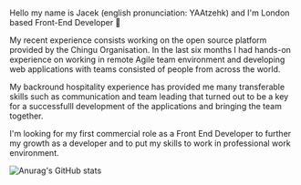 ### 

Hello my name is Jacek (english pronunciation: YAAtzehk) and I'm London based Front-End Developer 👋

My recent experience consists working on the open source platform provided by the Chingu Organisation. In the last six months I had hands-on experience on working in remote Agile team environment and developing web applications with teams consisted of people from across the world. 

My backround hospitality experience has provided me many transferable skills such as communication and team leading that turned out to be a key for a successfulll development of the applications and bringing the team together. 

I'm looking for my first commercial role as a Front End Developer to further my growth as a developer and to put my skills to work in professional work environment.

![Anurag's GitHub stats](https://github-readme-stats.vercel.app/api?username=jaceksupernak&theme=default&show_icons=true)

